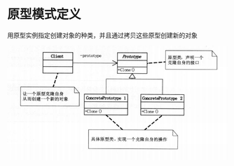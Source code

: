 # 原型模式定义

用原型实例指定创建对象的种类，并且通过拷贝这些原型创建新的对象

![img](https://github.com/andochiwa/Design-Pattern/blob/master/Prototype-Pattern/img.png)